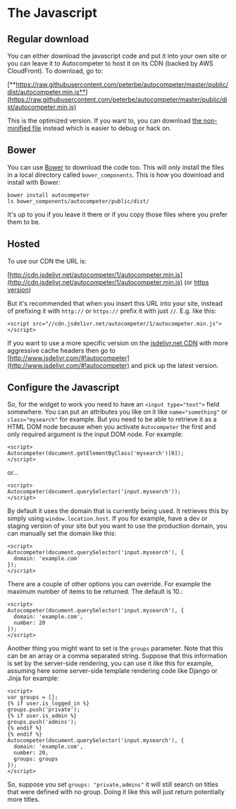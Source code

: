 # The Javascript

## Regular download

You can either download the javascript code and put it into your own site
or you can leave it to Autocompeter to host it on its CDN (backed by
AWS CloudFront). To download, go to:

[**https://raw.githubusercontent.com/peterbe/autocompeter/master/public/dist/autocompeter.min.js**](https://raw.githubusercontent.com/peterbe/autocompeter/master/public/dist/autocompeter.min.js)

This is the optimized version. If you want to, you can download [the
non-minified file](https://raw.githubusercontent.com/peterbe/autocompeter/master/public/dist/autocompeter.js) instead which is easier to debug or hack on.

## Bower

You can use [Bower](http://bower.io/) to download the code too.
This will only install the files in a local directory called
`bower_components`. This is how you download and install with Bower:

    bower install autocompeter
    ls bower_components/autocompeter/public/dist/

It's up to you if you leave it there or if you copy those files where you
prefer them to be.

## Hosted

To use our CDN the URL is:

[http://cdn.jsdelivr.net/autocompeter/1/autocompeter.min.js](http://cdn.jsdelivr.net/autocompeter/1/autocompeter.min.js) (or [https version](https://cdn.jsdelivr.net/autocompeter/1/autocompeter.min.js))

But it's recommended that when you insert this URL into your site, instead
of prefixing it with `http://` or `https://` prefix it with just `//`. E.g.
like this:

    <script src="//cdn.jsdelivr.net/autocompeter/1/autocompeter.min.js"></script>

If you want to use a more specific version on the
[jsdelivr.net CDN](http://www.jsdelivr.com/) with more aggressive cache headers
then go to [http://www.jsdelivr.com/#!autocompeter](http://www.jsdelivr.com/#!autocompeter)
and pick up the latest version.

## Configure the Javascript

So, for the widget to work you need to have an `<input type="text">` field
somewhere. You can put an attributes you like on it like `name="something"`
or `class="mysearch"` for example. But you need to be able to retrieve it as
a HTML DOM node because when you activate `Autocompeter` the first and only
required argument is the input DOM node. For example:

    <script>
    Autocompeter(document.getElementByClass('mysearch')[0]);
    </script>

or...

    <script>
    Autocompeter(document.querySelector('input.mysearch'));
    </script>

By default it uses the domain that is currently being used. It retrieves this
by simply using `window.location.host`. If you for example, have a dev or
staging version of your site but you want to use the production domain, you
can manually set the domain like this:

    <script>
    Autocompeter(document.querySelector('input.mysearch'), {
      domain: 'example.com'
    });
    </script>

There are a couple of other options you can override. For example the
maximum number of items to be returned. The default is 10.:

    <script>
    Autocompeter(document.querySelector('input.mysearch'), {
      domain: 'example.com',
      number: 20
    });
    </script>

Another thing you might want to set is the `groups` parameter. Note that
this can be an array or a comma separated string. Suppose that this information
is set by the server-side rendering, you can use it like this for example,
assuming here some server-side template rendering code like Django or Jinja
for example:

    <script>
    var groups = [];
    {% if user.is_logged_in %}
    groups.push('private');
    {% if user.is_admin %}
    groups.push('admins');
    {% endif %}
    {% endif %}
    Autocompeter(document.querySelector('input.mysearch'), {
      domain: 'example.com',
      number: 20,
      groups: groups
    });
    </script>

So, suppose you set `groups: "private,admins"` it will still search on titles
that were defined with no group. Doing it like this will just return
potentially more titles.
